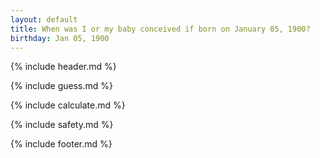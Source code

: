 ```yaml
---
layout: default
title: When was I or my baby conceived if born on January 05, 1900?
birthday: Jan 05, 1900
---
```


{% include header.md %}

{% include guess.md %}

{% include calculate.md %}

{% include safety.md %}

{% include footer.md %}



